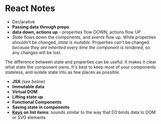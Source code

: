 # React Notes

- Declarative
- **Passing data through props**
- **data down, actions up** - properties flow DOWN; actions flow UP
- _State_ flows down the components, and _events_ flow up. While properties shouldn't be changed, _state is mutable_. Properties can't be changed _because they are inherited every time the component is rendered_, so any changes will be lost.

The difference between state and properties can be useful. It makes it clear what state the component owns. It's best to keep most of your components stateless, and isolate state into as few places as possible.

- **JSX** _(see below)_
- **Immutable data**
- **Virtual DOM**
- **Lifting state up**
- **Functional Components**
- **Saving state in components**
- **[Keys](https://facebook.github.io/react/tutorial/tutorial.html#keys) on list items**: sounds similar to the way that D3 binds data to DOM or SVG elements
